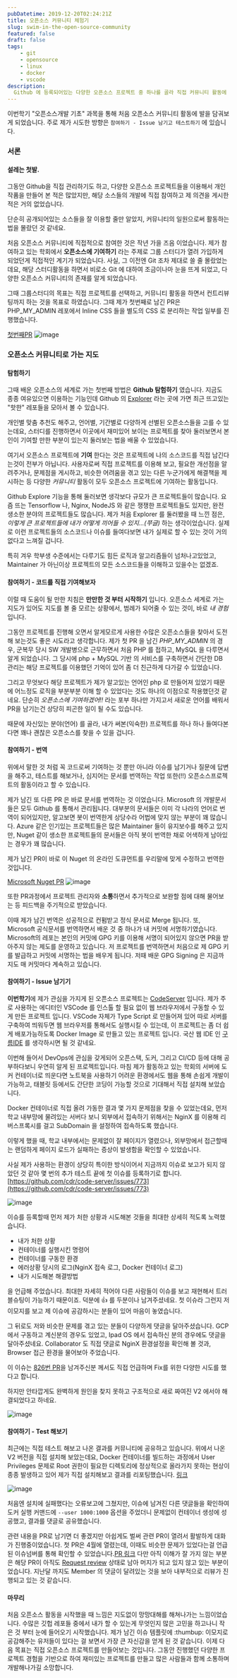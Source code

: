 ```yaml
---
pubDatetime: 2019-12-20T02:24:21Z
title: 오픈소스 커뮤니티 체험기
slug: swim-in-the-open-source-community
featured: false
draft: false
tags:
    - git
    - opensource
    - linux
    - docker
    - vscode
description:
  Github 에 등록되어있는 다양한 오픈소스 프로젝트 중 하나를 골라 직접 커뮤니티 활동에 참여하고서 남긴 기록입니다.
---
```


이번학기 "오픈소스개발 기초" 과목을 통해 처음 오픈소스 커뮤니티 활동에 발을 담궈보게 되었습니다.
주로 제가 시도한 방향은 `참여하기 - Issue 남기고 테스트하기` 에 있습니다.

### 서론
#### 설레는 첫발.

그동안 Github을 직접 관리하기도 하고, 다양한 오픈스소 프로젝트들을 이용해서 개인 작품을 만들어 본 적은 많았지만, 해당 소스들의 개발에 직접 참여하고 제 의견을 게시한 적은 거의 없었습니다.

단순히 공개되어있는 소스들을 잘 이용할 줄만 알았지, 커뮤니티의 일원으로써 활동하는 법을 몰랐던 것 같네요.

처음 오픈소스 커뮤니티에 직접적으로 참여한 것은 작년 가을 즈음 이었습니다.
제가 참여하고 있는 학회에서 **오픈소스에 기여하기** 라는 주제로 그룹 스터디가 열려 가입하게 되었던게 직접적인 계기가 되었습니다.
사실, 그 이전엔 Git 조차 제대로 쓸 줄 몰랐었는데요, 해당 스터디활동을 하면서 비로소 Git 에 대하여 조금이나마 눈을 뜨게 되었고, 다양한 오픈소스 커뮤니티의 존재를 알게 되었습니다.

그때 그룹스터디의 목표는 직접 프로젝트를 선택하고, 커뮤니티 활동을 하면서 컨트리뷰팅까지 하는 것을 목표로 하였습니다.
그때 제가 첫번째로 남긴 PR은 PHP_MY_ADMIN 레포에서 Inline CSS 들을 별도의 CSS 로 분리하는 작업 일부를 진행했습니다.

[첫번째PR](https://github.com/phpmyadmin/phpmyadmin/pull/14714)
![image](https://user-images.githubusercontent.com/29659112/70867890-ea652a80-1fbd-11ea-94fd-9160ca70a46e.png)



### 오픈소스 커뮤니티로 가는 지도
#### 탐험하기
그때 배운 오픈소스의 세계로 가는 첫번째 방법은 **Github 탐험하기** 였습니다.
지금도 종종 여유있으면 이용하는 기능인데 Github 의 [Explorer](https://github.com/explore) 라는 곳에 가면 최근 뜨고있는 "핫한" 레포들을 모아서 볼 수 있습니다.

개인별 맞춤 추천도 해주고, 언어별, 기간별로 다양하게 선별된 오픈소스들을 고를 수 있는데요, 스터디를 진행하면서 이곳에서 재미있어 보이는 프로젝트를 찾아 둘러보면서 본인이 기여할 만한 부분이 있는지 둘러보는 법을 배울 수 있었습니다.

여기서 오픈소스 프로젝트에 **기여** 한다는 것은 프로젝트에 나의 소스코드를 직접 남긴다는것이 전부가 아닙니다.
사용자로써 직접 프로젝트를 이용해 보고, 필요한 개선점을 알려주거나, 문제점을 게시하고, 비슷한 어려움을 겪고 있는 다른 누군가에게 해결책을 제시하는 등 다양한 *커뮤니티* 활동이 모두 오픈소스 프로젝트에 기여하는 활동입니다.

Github Explore 기능을 통해 둘러보면 생각보다 규모가 큰 프로젝트들이 많습니다. 요즘 뜨는 Tensorflow 나, Nginx, NodeJS 와 같은 쟁쟁한 프로젝트들도 있지만, 완전 생소한 분야의 프로젝트들도 많습니다.
제가 처음 Explorer 를 둘러봤을 때 느낀 점은, *이렇게 큰 프로젝트들에 내가 어떻게 끼어들 수 있지...(쭈글)* 하는 생각이었습니다. 실제로 이런 프로젝트들의 소스코드나 이슈를 들여다보면 내가 실제로 할 수 있는 것이 거의 없다고 느껴질 겁니다.

특히 겨우 학부생 수준에서는 다루기도 힘든 로직과 알고리즘들이 넘처나고있었고, Maintainer 가 아닌이상 프로젝트의 모든 소스코드들을 이해하고 있을수는 없겠죠.

#### 참여하기 - 코드를 직접 기여해보자

이럴 때 도움이 될 만한 치침은 **만만한 것 부터 시작하기** 입니다.
오픈소스 세계로 가는 지도가 있어도 지도를 볼 줄 모르는 상황에서, 범례가 되어줄 수 있는 것이, 바로 *내 경험* 입니다.

그동안 프로젝트를 진행해 오면서 알게모르게 사용한 수많은 오픈소스들을 찾아서 도전해 보는것도 좋은 시도라고 생각합니다.
제가 첫 PR 을 남긴 *PHP_MY_ADMIN* 의 경우, 군복무 당시 SW 개발병으로 근무하면서 처음 PHP 를 접하고, MySQL 을 다루면서 알게 되었습니다. 그 당시에 php + MySQL 기반 의 서비스를 구축하면서 간단한 DB 관리는 해당 프로젝트를 이용했던 기억이 있어 좀 더 친근하게 다가갈 수 있었습니다.

그리고 무엇보다 해당 프로젝트가 제가 알고있는 언어인 php 로 만들어져 있었기 때문에 어느정도 로직을 부분부분 이해 할 수 있었다는 것도 하나의 이점으로 작용했던것 같네요.
단순히 *오픈소스에 기여하겠어!!* 라는 포부 하나만 가지고서 새로운 언어를 배워서 PR을 남기는건 상당히 피곤한 일이 될 수도 있습니다.

때문에 자신있는 분야(언어) 를 골라, 내가 써본(익숙한) 프로젝트를 하나 하나 들여다본다면 꽤나 괜찮은 오픈소스를 찾을 수 있을 겁니다.


#### 참여하기 - 번역

위에서 말한 것 처럼 꼭 코드로써 기여하는 것 뿐만 아니라 이슈를 남기거나 질문에 답변을 해주고, 테스트를 해보거나, 심지어는 문서를 번역하는 작업 또한(!!) 오픈소스프로젝트의 활동이라고 할 수 있습니다.

제가 남긴 또 다른 PR 은 바로 문서를 번역하는 것 이었습니다.
Microsoft 의 개발문서들은 모두 Github 를 통해서 관리됩니다.
대부분의 문서들은 이미 각 나라의 언어로 번역이 되어있지만, 알고보면 봇이 번역한게 상당수라 어법에 맞지 않는 부분이 꽤 많습니다. Azure 같은 인기있는 프로젝트들은 많은 Maintainer 들이 유지보수를 해주고 있지만, Nuget 같이 생소한 프로젝트들의 문서들은 아직 봇이 번역한 채로 어색하게 남아있는 경우가 꽤 많습니다.

제가 남긴 PR이 바로 이 Nuget 의 온라인 도큐먼트를 우리말에 맞게 수정하고 번역한 것입니다.

[Microsoft Nuget PR](https://github.com/NuGet/docs.microsoft.com-nuget.ko-kr/pull/4)
![image](https://user-images.githubusercontent.com/29659112/70868173-3fef0680-1fc1-11ea-8a4c-120407d4c8de.png)

또한 PR과정에서 프로젝트 관리자와 **소통**하면서 추가적으로 보완할 점에 대해 물어보는 등 피드백을 주기적으로 받았습니다.


이때 제가 남긴 번역은 성공적으로 컨펌받고 정식 문서로 Merge 됩니다. 또, Microsoft 공식문서를 번역하면서 배운 것 중 하나가 내 커밋에 서명하기였습니다. Microsoft의 레포는 본인의 커밋에 GPG 키를 이용해 서명이 되어있지 않으면 PR을 받아주지 않는 제도를 운영하고 있습니다. 저 프로젝트를 번역하면서 처음으로 제 GPG 키를 발급하고 커밋에 서명하는 법을 배우게 됩니다. 저때 배운 GPG Signing 은 지금까지도 매 커밋마다 계속하고 있습니다.


#### 참여하기 - Issue 남기기
**이번학기**에 제가 관심을 가지게 된 오픈소스 프로젝트는 [CodeServer](https://github.com/cdr/code-server) 입니다. 제가 주로 사용하는 에디터인 VSCode 를 인스톨 할 필요 없이 웹 브라우저에서 구동할 수 있게 만든 프로젝트 입니다. VSCode 자체가 Type Script 로 만들어져 있어 따로 서버를 구축하여 띄워두면 웹 브라우저를 통해서도 실행시킬 수 있는데, 이 프로젝트는 좀 더 쉽게 배포가능하도록 Docker Image 로 만들고 있는 프로젝트 입니다. 국산 웹 IDE 인 [구름IDE](goorm.io) 를 생각하시면 될 것 같네요.

이번해 들어서 DevOps에 관심을 갖게되어 오픈스택, 도커, 그리고 CI/CD 등에 대해 공부하다보니 우연히 알게 된 프로젝트입니다.
마침 제가 활동하고 있는 학회의 서버에 도커 컨테이너로 띄운다면 노트북을 사용하기 어려운 환경에서도 웹을 통해 손쉽게 개발이 가능하고, 태블릿 등에서도 간단한 코딩이 가능할 것으로 기대해서 직접 설치해 보았습니다.

Docker 컨테이너로 직접 올려 가동한 결과 몇 가지 문제점을 찾을 수 있었는데요, 먼저 학교 내부망에 물려있는 서버다 보니 외부에서 접속하기 위해서는 NginX 를 이용해 리버스프록시를 걸고 SubDomain 을 설정하여 접속하도록 했습니다.

이렇게 했을 때, 학교 내부에서는 문제없이 잘 페이지가 열렸으나, 외부망에서 접근할때는 랜덤하게 페이지 로드가 실패하는 증상이 발생함을 확인할 수 있었습니다.

사실 제가 사용하는 환경이 상당히 특이한 방식이어서 지금까지 이슈로 보고가 되지 않았던 것 같아 몇 번의 추가 테스트 끝에 첫 이슈를 등록하기로 합니다.
[https://github.com/cdr/code-server/issues/773](https://github.com/cdr/code-server/issues/773)

![image](https://user-images.githubusercontent.com/29659112/70868375-a37a3380-1fc3-11ea-90ea-65b9696a4787.png)

이슈를 등록할때 먼저 제가 처한 상황과 시도해본 것들을 최대한 상세히 적도록 노력했습니다.

* 내가 처한 상황
* 컨테이너를 실행시킨 명령어
* 컨테이너를 구동한 환경
* 에러상황 당시의 로그(NginX 접속 로그, Docker 컨테이너 로그)
* 내가 시도해본 해결방법

을 언급해 주었습니다. 최대한 자세히 적어야 다른 사람들이 이슈를 보고 재현해서 트러블슈팅이 가능하기 때문이죠. 덕분에 👍 를 두분이나 남겨주셨네요. 첫 이슈라 그런지 저 이모지를 보고 제 이슈에 공감하시는 분들이 있어 마음이 놓였습니다.


그 뒤로도 저와 비슷한 문제를 겪고 있는 분들이 다양하게 댓글을 달아주셨습니다. GCP 에서 구동하고 계신분의 경우도 있었고, Ipad OS 에서 접속하신 분의 경우에도 댓글을 달아주셨네요. Collaborator 도 직접 댓글로 NginX 환경설정을 확인해 볼 것과, Browser 접근 환경을 물어보아 주었습니다.

이 이슈는 [826번 PR](https://github.com/cdr/code-server/pull/826)을 남겨주신분 께서도 직접 언급하며 Fix를 위한 다양한 시도를 했다고 합니다.

하지만 안타깝게도 완벽하게 원인을 찾지 못하고 구조적으로 새로 짜여진 V2 에서야 해결되었다고 하네요.

![image](https://user-images.githubusercontent.com/29659112/70868553-3e274200-1fc5-11ea-8f71-7d85f35d34fb.png)


#### 참여하기 - Test 해보기
최근에는 직접 테스트 해보고 나온 결과를 커뮤니티에 공유하고 있습니다. 위에서 나온 V2 버전을 직접 설치해 보았는데요, Docker 컨테이너를 빌드하는 과정에서 User Privileges 문제로 Root 권한이 필요한 디렉토리에 정상적으로 올라가지 못하는 현상이 종종 발생하고 있어 제가 직접 설치해보고 결과를 리포팅했습니다. [링크](https://github.com/cdr/code-server/issues/992)

![image](https://user-images.githubusercontent.com/29659112/71320504-9db6ad80-24ef-11ea-8557-586f2417e240.png)

처음엔 설치에 실패했다는 오류보고에 그쳤지만, 이슈에 남겨진 다른 댓글들을 확인하여 도커 실행 커맨드에 `--user 1000:1000` 옵션을 주었더니 문제없이 컨테이너 생성에 성공했고, 결과를 댓글로 공유했습니다.

관련 내용을 PR로 남기면 더 좋겠지만 아쉽게도 벌써 관련 PR이 열려서 활발하게 대화가 진행중이었습니다. 첫 PR은 4월에 열렸는데, 이때도 비슷한 문제가 있었다는걸 언급된 이슈넘버를 통해 확인할 수 있었습니다.[PR 링크](https://github.com/cdr/code-server/pull/640)
다만 아직 이해가 잘 가지 않는 부분은 해당 PR이 아직도 [Request review](https://github.com/cdr/code-server/pull/640#pullrequestreview-250569105) 상태로 남아 머지가 되고 있지 않고 있는 부분이었습니다.
지난달 까지도 Member 의 댓글이 달려있는 것을 보아 내부적으로 리뷰가 진행되고 있는 것 같습니다.


#### 마무리

처음 오픈소스 활동을 시작했을 때 느낌은 지도없이 망망대해를 해쳐나가는 느낌이었습니다. 수많은 깃헙 레포들 중에서 내가 할 수 있는게 무엇인지 많은 고민을 하고나니 작은 것 부터 눈에 들어오기 시작했습니다.
제가 남긴 이슈 템플릿에 :thumbup: 이모지로 공감해주는 유저들이 있다는 걸 보면서 가장 큰 자신감을 얻게 된 것 같습니다.
이제 다음 목표는 직접 오픈소스 프로젝트를 만들어보는 것입니다. 그동안 진행했던 다양한 프로젝트 경험을 기반으로 하여 재미있는 프로젝트를 만들고 많은 사람들과 함께 소통하며 개발해나가길 소망합니다.

